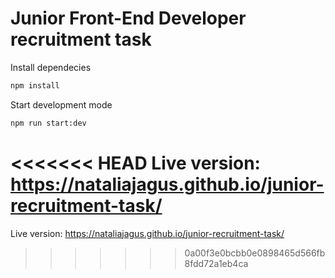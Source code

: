 # Junior Front-End Developer recruitment task 

Install dependecies 
```sh
npm install
```

Start development mode
```sh
npm run start:dev
```

<<<<<<< HEAD
Live version: https://nataliajagus.github.io/junior-recruitment-task/
=======
Live version: https://nataliajagus.github.io/junior-recruitment-task/
>>>>>>> 0a00f3e0bcbb0e0898465d566fb8fdd72a1eb4ca
